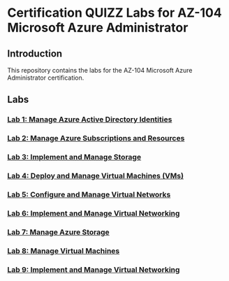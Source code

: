 # Certification QUIZZ Labs for AZ-104 Microsoft Azure Administrator

## Introduction

This repository contains the labs for the AZ-104 Microsoft Azure Administrator certification.

## Labs

### [Lab 1: Manage Azure Active Directory Identities](LAB1/Quizz.md)

### [Lab 2: Manage Azure Subscriptions and Resources](LAB2/Quizz.md)

### [Lab 3: Implement and Manage Storage](LAB3/Quizz.md)

### [Lab 4: Deploy and Manage Virtual Machines (VMs)](LAB4/Quizz.md)

### [Lab 5: Configure and Manage Virtual Networks](LAB5/Quizz.md)

### [Lab 6: Implement and Manage Virtual Networking](LAB6/Quizz.md)

### [Lab 7: Manage Azure Storage](LAB7/Quizz.md)

### [Lab 8: Manage Virtual Machines](LAB8/Quizz.md)

### [Lab 9: Implement and Manage Virtual Networking](LAB9/Quizz.md)
